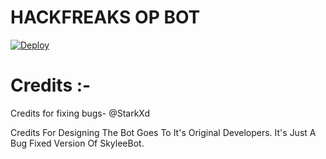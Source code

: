 # HACKFREAKS OP BOT

[![Deploy](https://www.herokucdn.com/deploy/button.svg)](https://heroku.com/deploy?template=https://github.com//swatv3nub/hackfreaks-super-bot.git)



# Credits :-

Credits for fixing bugs- @StarkXd


Credits For Designing The Bot Goes To It's Original Developers. It's Just A Bug Fixed Version Of SkyleeBot.
